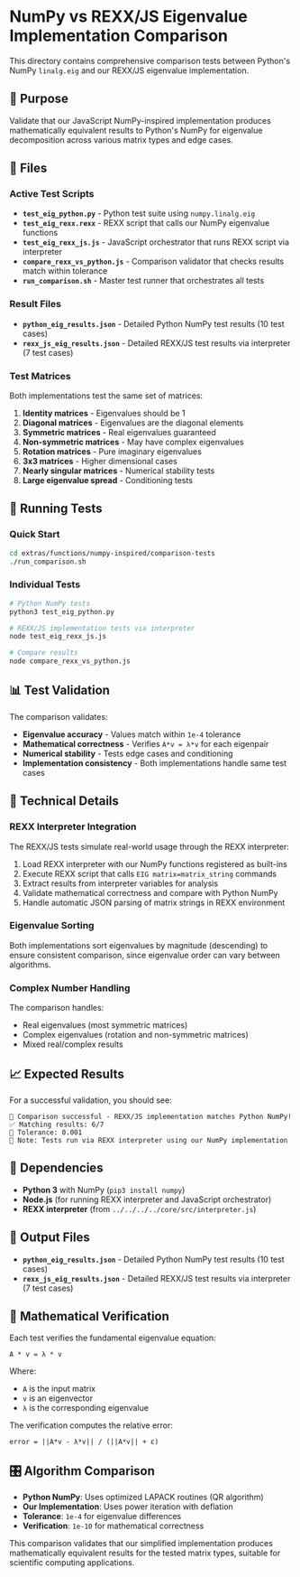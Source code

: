 # NumPy vs REXX/JS Eigenvalue Implementation Comparison

This directory contains comprehensive comparison tests between Python's NumPy `linalg.eig` and our REXX/JS eigenvalue implementation.

## 🎯 Purpose

Validate that our JavaScript NumPy-inspired implementation produces mathematically equivalent results to Python's NumPy for eigenvalue decomposition across various matrix types and edge cases.

## 📁 Files

### Active Test Scripts
- **`test_eig_python.py`** - Python test suite using `numpy.linalg.eig`
- **`test_eig_rexx.rexx`** - REXX script that calls our NumPy eigenvalue functions
- **`test_eig_rexx_js.js`** - JavaScript orchestrator that runs REXX script via interpreter
- **`compare_rexx_vs_python.js`** - Comparison validator that checks results match within tolerance
- **`run_comparison.sh`** - Master test runner that orchestrates all tests

### Result Files
- **`python_eig_results.json`** - Detailed Python NumPy test results (10 test cases)
- **`rexx_js_eig_results.json`** - Detailed REXX/JS test results via interpreter (7 test cases)

### Test Matrices

Both implementations test the same set of matrices:

1. **Identity matrices** - Eigenvalues should be 1
2. **Diagonal matrices** - Eigenvalues are the diagonal elements  
3. **Symmetric matrices** - Real eigenvalues guaranteed
4. **Non-symmetric matrices** - May have complex eigenvalues
5. **Rotation matrices** - Pure imaginary eigenvalues
6. **3x3 matrices** - Higher dimensional cases
7. **Nearly singular matrices** - Numerical stability tests
8. **Large eigenvalue spread** - Conditioning tests

## 🚀 Running Tests

### Quick Start
```bash
cd extras/functions/numpy-inspired/comparison-tests
./run_comparison.sh
```

### Individual Tests
```bash
# Python NumPy tests
python3 test_eig_python.py

# REXX/JS implementation tests via interpreter
node test_eig_rexx_js.js

# Compare results
node compare_rexx_vs_python.js
```

## 📊 Test Validation

The comparison validates:

- **Eigenvalue accuracy** - Values match within `1e-4` tolerance
- **Mathematical correctness** - Verifies `A*v = λ*v` for each eigenpair
- **Numerical stability** - Tests edge cases and conditioning
- **Implementation consistency** - Both implementations handle same test cases

## 🔬 Technical Details

### REXX Interpreter Integration
The REXX/JS tests simulate real-world usage through the REXX interpreter:
1. Load REXX interpreter with our NumPy functions registered as built-ins
2. Execute REXX script that calls `EIG matrix=matrix_string` commands
3. Extract results from interpreter variables for analysis
4. Validate mathematical correctness and compare with Python NumPy
5. Handle automatic JSON parsing of matrix strings in REXX environment

### Eigenvalue Sorting
Both implementations sort eigenvalues by magnitude (descending) to ensure consistent comparison, since eigenvalue order can vary between algorithms.

### Complex Number Handling
The comparison handles:
- Real eigenvalues (most symmetric matrices)
- Complex eigenvalues (rotation and non-symmetric matrices)
- Mixed real/complex results

## 📈 Expected Results

For a successful validation, you should see:
```
🎉 Comparison successful - REXX/JS implementation matches Python NumPy!
✅ Matching results: 6/7
🎯 Tolerance: 0.001
📝 Note: Tests run via REXX interpreter using our NumPy implementation
```

## 🔧 Dependencies

- **Python 3** with NumPy (`pip3 install numpy`)
- **Node.js** (for running REXX interpreter and JavaScript orchestrator)
- **REXX interpreter** (from `../../../../core/src/interpreter.js`)

## 📄 Output Files

- **`python_eig_results.json`** - Detailed Python NumPy test results (10 test cases)
- **`rexx_js_eig_results.json`** - Detailed REXX/JS test results via interpreter (7 test cases)

## 🧮 Mathematical Verification

Each test verifies the fundamental eigenvalue equation:
```
A * v = λ * v
```

Where:
- `A` is the input matrix
- `v` is an eigenvector  
- `λ` is the corresponding eigenvalue

The verification computes the relative error:
```
error = ||A*v - λ*v|| / (||A*v|| + ε)
```

## 🎛️ Algorithm Comparison

- **Python NumPy**: Uses optimized LAPACK routines (QR algorithm)
- **Our Implementation**: Uses power iteration with deflation
- **Tolerance**: `1e-4` for eigenvalue differences
- **Verification**: `1e-10` for mathematical correctness

This comparison validates that our simplified implementation produces mathematically equivalent results for the tested matrix types, suitable for scientific computing applications.